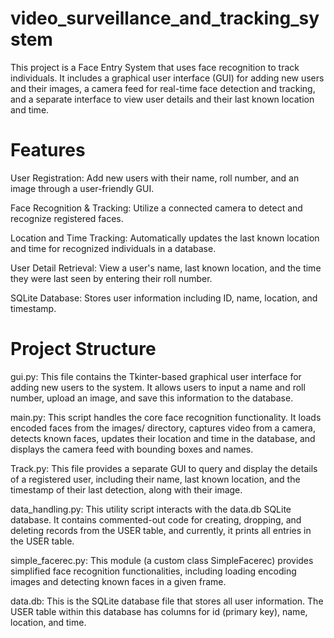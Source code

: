 # video_surveillance_and_tracking_system

This project is a Face Entry System that uses face recognition to track individuals. It includes a graphical user interface (GUI) for adding new users and their images, a camera feed for real-time face detection and tracking, and a separate interface to view user details and their last known location and time.

# Features
User Registration: Add new users with their name, roll number, and an image through a user-friendly GUI.

Face Recognition & Tracking: Utilize a connected camera to detect and recognize registered faces.

Location and Time Tracking: Automatically updates the last known location and time for recognized individuals in a database.

User Detail Retrieval: View a user's name, last known location, and the time they were last seen by entering their roll number.

SQLite Database: Stores user information including ID, name, location, and timestamp.

# Project Structure
gui.py: This file contains the Tkinter-based graphical user interface for adding new users to the system. It allows users to input a name and roll number, upload an image, and save this information to the database.

main.py: This script handles the core face recognition functionality. It loads encoded faces from the images/ directory, captures video from a camera, detects known faces, updates their location and time in the database, and displays the camera feed with bounding boxes and names.

Track.py: This file provides a separate GUI to query and display the details of a registered user, including their name, last known location, and the timestamp of their last detection, along with their image.

data_handling.py: This utility script interacts with the data.db SQLite database. It contains commented-out code for creating, dropping, and deleting records from the USER table, and currently, it prints all entries in the USER table.

simple_facerec.py: This module (a custom class SimpleFacerec) provides simplified face recognition functionalities, including loading encoding images and detecting known faces in a given frame.

data.db: This is the SQLite database file that stores all user information. The USER table within this database has columns for id (primary key), name, location, and time.
